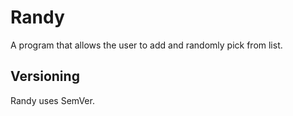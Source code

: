 # Randy

A program that allows the user to add and randomly pick from list.

## Versioning
Randy uses SemVer.
